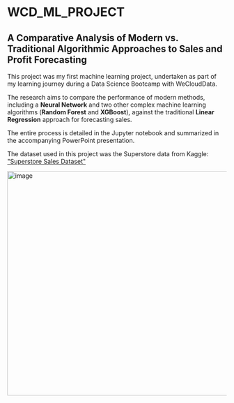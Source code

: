 # WCD_ML_PROJECT
## A Comparative Analysis of Modern vs. Traditional Algorithmic Approaches to Sales and Profit Forecasting

This project was my first machine learning project, undertaken as part of my learning journey during a Data Science Bootcamp with WeCloudData.

The research aims to compare the performance of modern methods, including a **Neural Network** and two other complex machine learning algorithms (**Random Forest** and **XGBoost**), against the traditional **Linear Regression** approach for forecasting sales.

The entire process is detailed in the Jupyter notebook and summarized in the accompanying PowerPoint presentation.

The dataset used in this project was the Superstore data from Kaggle: ["Superstore Sales Dataset"](https://www.kaggle.com/datasets/aditisaxena20/superstore-sales-dataset)

<img width="515" alt="image" src="https://github.com/user-attachments/assets/90d16696-30b4-4cae-8d19-3a0da2286c5e">


